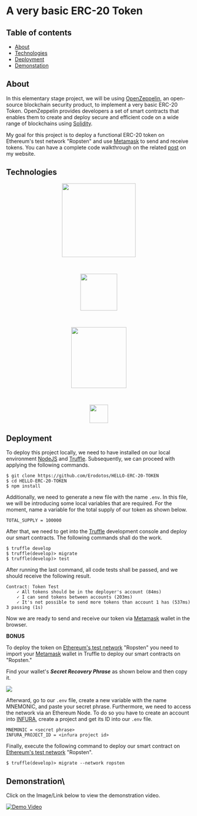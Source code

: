 # A very basic ERC-20 Token 

## Table of contents

* [About](#general-info)
* [Technologies](#technologies)
* [Deployment](#deployment)
* [Demonstation](#demonstration)

## About

In this elementary stage project, we will be using [OpenZeppelin](https://openzeppelin.com/), an open-source blockchain security product, to implement a very basic ERC-20 Token. OpenZeppelin provides developers a set of smart contracts that enables them to create and deploy secure and efficient code on a wide range of blockchains using [Solidity](https://docs.soliditylang.org/en/v0.8.7/).

My goal for this project is to deploy a functional ERC-20 token on Ethereum's test network "Ropsten" and use [Metamask](https://metamask.io/) to send and receive tokens. You can have a complete code walkthrough on the related [post]() on my website.

## Technologies

<p align="center">
    <a href="https://soliditylang.org/" target="_blank">
        <img src="https://docs.soliditylang.org/en/latest/_images/logo.svg" height="200">
    </a>
</p>

<br>

<p align="center">
  <a href="https://nodejs.org/en/">
    <img src="https://upload.wikimedia.org/wikipedia/commons/thumb/d/d9/Node.js_logo.svg/1280px-Node.js_logo.svg.png" height="100">
  </a>
</p>

<br>

<p align="center">
  <a href="https://www.trufflesuite.com/truffle">
    <img src="https://miro.medium.com/max/400/1*P-T7USHsmPYOSBorXAqXYA.png" width="150" height="165">
  </a>
</p>

<br>

<p align="center">
  <a href="https://openzeppelin.com/">
    <img src="https://d33wubrfki0l68.cloudfront.net/564ac8ab1f12d5b26a0754b7404db2c76f997339/b463f/images/logos/openzeppelin/oz_main_color.svg" height="50">
  </a>
</p>

## Deployment

To deploy this project locally, we need to have installed on our local environment [NodeJS](https://nodejs.org/en/) and [Truffle](https://www.trufflesuite.com/truffle). Subsequently, we can proceed with applying the following commands.

```shell
$ git clone https://github.com/Erodotos/HELLO-ERC-20-TOKEN
$ cd HELLO-ERC-20-TOKEN
$ npm install
```

Additionally, we need to generate a new file with the name ```.env```. In this file, we will be introducing some local variables that are required. For the moment, name a variable for the total supply of our token as shown below.

```text
TOTAL_SUPPLY = 100000
```

After that, we need to get into the [Truffle](https://www.trufflesuite.com/truffle) development console and deploy our smart contracts. The following commands shall do the work. 

```shell
$ truffle develop
$ truffle(develop)> migrate
$ truffle(develop)> test
```

After running the last command, all code tests shall be passed, and we should receive the following result.

``` shell
Contract: Token Test
    ✓ All tokens should be in the deployer's account (84ms)
    ✓ I can send tokens between accounts (203ms)
    ✓ It's not possible to send more tokens than account 1 has (537ms)
3 passing (1s)
```

Now we are ready to send and receive our token via [Metamask](https://metamask.io/) wallet in the browser.

**BONUS**

To deploy the token on [Ethereum's test network](https://ethereum.org/en/developers/docs/networks/) "Ropsten" you need to import your [Metamask](https://metamask.io/) wallet in Truffle to deploy our smart contracts on "Ropsten." 

Find your wallet's ***Secret Recovery Phrase*** as shown below and then copy it.

![](https://i.imgur.com/1DpFsnk.gif)

Afterward, go to our ```.env``` file, create a new variable with the name MNEMONIC, and paste your secret phrase. Furthermore, we need to access the network via an Ethereum Node. To do so you have to create an account into [INFURA](https://infura.io/), create a project and get its ID into our ```.env``` file.

``` text
MNEMONIC = <secret phrase>
INFURA_PROJECT_ID = <infura project id>
```

Finally, execute the following command to deploy our smart contract on [Ethereum's test network](https://ethereum.org/en/developers/docs/networks/) "Ropsten".

```shell
$ truffle(develop)> migrate --network ropsten
```
## Demonstration\

Click on the Image/Link below to view the demonstration video.

[![Demo Video](https://i.imgur.com/AVYTJwR.png)](https://www.youtube.com/watch?v=jUDCeGHQ-zI)
